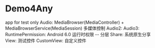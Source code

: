 # Demo4Any
app for test only
Audio: MediaBrowser(MediaController) + MediaBrowserService(MediaSession) 多媒体控制
Audio2:
Audio3:
RuntimePermission: Android 6.0 运行时权限 -- 分层
Share: 系统原生分享
View: 测试控件
CustomView: 自定义控件
